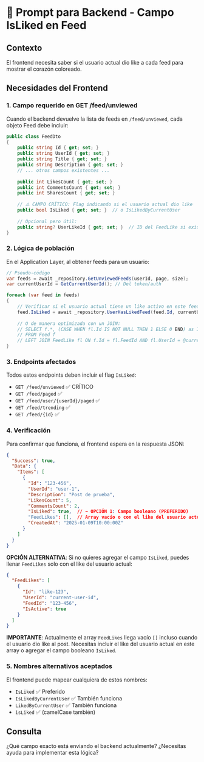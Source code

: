 # 🔧 Prompt para Backend - Campo IsLiked en Feed

## Contexto
El frontend necesita saber si el usuario actual dio like a cada feed para mostrar el corazón coloreado.

## Necesidades del Frontend

### 1. Campo requerido en GET /feed/unviewed
Cuando el backend devuelve la lista de feeds en `/feed/unviewed`, cada objeto Feed debe incluir:

```csharp
public class FeedDto
{
    public string Id { get; set; }
    public string UserId { get; set; }
    public string Title { get; set; }
    public string Description { get; set; }
    // ... otros campos existentes ...
    
    public int LikesCount { get; set; }
    public int CommentsCount { get; set; }
    public int SharesCount { get; set; }
    
    // ⚠️ CAMPO CRÍTICO: Flag indicando si el usuario actual dio like
    public bool IsLiked { get; set; }  // o IsLikedByCurrentUser
    
    // Opcional pero útil:
    public string? UserLikeId { get; set; }  // ID del FeedLike si existe
}
```

### 2. Lógica de población
En el Application Layer, al obtener feeds para un usuario:

```csharp
// Pseudo-código
var feeds = await _repository.GetUnviewedFeeds(userId, page, size);
var currentUserId = GetCurrentUserId(); // Del token/auth

foreach (var feed in feeds)
{
    // Verificar si el usuario actual tiene un like activo en este feed
    feed.IsLiked = await _repository.UserHasLikedFeed(feed.Id, currentUserId);
    
    // O de manera optimizada con un JOIN:
    // SELECT f.*, (CASE WHEN fl.Id IS NOT NULL THEN 1 ELSE 0 END) as IsLiked
    // FROM Feed f
    // LEFT JOIN FeedLike fl ON f.Id = fl.FeedId AND fl.UserId = @currentUserId AND fl.IsActive = 1
}
```

### 3. Endpoints afectados
Todos estos endpoints deben incluir el flag `IsLiked`:
- `GET /feed/unviewed` ✅ CRÍTICO
- `GET /feed/paged` ✅
- `GET /feed/user/{userId}/paged` ✅
- `GET /feed/trending` ✅
- `GET /feed/{id}` ✅

### 4. Verificación
Para confirmar que funciona, el frontend espera en la respuesta JSON:

```json
{
  "Success": true,
  "Data": {
    "Items": [
      {
        "Id": "123-456",
        "UserId": "user-1",
        "Description": "Post de prueba",
        "LikesCount": 5,
        "CommentsCount": 2,
        "IsLiked": true,  // ⬅️ OPCIÓN 1: Campo booleano (PREFERIDO)
        "FeedLikes": [],  // Array vacío o con el like del usuario actual
        "CreatedAt": "2025-01-09T10:00:00Z"
      }
    ]
  }
}
```

**OPCIÓN ALTERNATIVA**: Si no quieres agregar el campo `IsLiked`, puedes llenar `FeedLikes` solo con el like del usuario actual:

```json
{
  "FeedLikes": [
    {
      "Id": "like-123",
      "UserId": "current-user-id",
      "FeedId": "123-456",
      "IsActive": true
    }
  ]
}
```

**IMPORTANTE**: Actualmente el array `FeedLikes` llega vacío `[]` incluso cuando el usuario dio like al post. Necesitas incluir el like del usuario actual en este array o agregar el campo booleano `IsLiked`.

### 5. Nombres alternativos aceptados
El frontend puede mapear cualquiera de estos nombres:
- `IsLiked` ✅ Preferido
- `IsLikedByCurrentUser` ✅ También funciona
- `LikedByCurrentUser` ✅ También funciona
- `isLiked` ✅ (camelCase también)

## Consulta
¿Qué campo exacto está enviando el backend actualmente? ¿Necesitas ayuda para implementar esta lógica?
